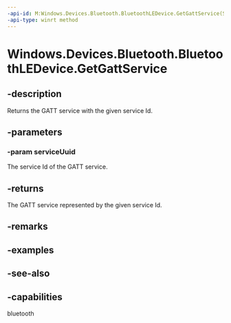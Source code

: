 ----api-id: M:Windows.Devices.Bluetooth.BluetoothLEDevice.GetGattService(System.Guid)
-api-type: winrt method
---<!-- Method syntaxpublic Windows.Devices.Bluetooth.GenericAttributeProfile.GattDeviceService GetGattService(System.Guid serviceUuid)--># Windows.Devices.Bluetooth.BluetoothLEDevice.GetGattService## -descriptionReturns the GATT service with the given service Id.## -parameters### -param serviceUuidThe service Id of the GATT service.## -returnsThe GATT service represented by the given service Id.## -remarks## -examples## -see-also## -capabilitiesbluetooth